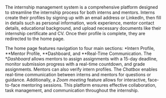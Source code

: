 The internship management system is a comprehensive platform designed to streamline the internship process for both interns and mentors. Interns create their profiles by signing up with an email address or LinkedIn, then fill in details such as personal information, work experience, mentor contact details, educational background, and upload necessary documents like their internship certificate and CV. Once their profile is complete, they are redirected to the home page.

The home page features navigation to four main sections: *Intern Profile, **Mentor Profile, **Dashboard, and **Real-Time Communication. The **Dashboard* allows mentors to assign assignments with a 15-day deadline, monitor submission progress with a real-time countdown, and grade assignments. Mentors can also verify intern profiles. The *Chatbox* enables real-time communication between interns and mentors for questions or guidance. Additionally, a *Zoom meeting* feature allows for interactive, face-to-face mentoring sessions. This platform ensures effective collaboration, task management, and communication throughout the internship.
